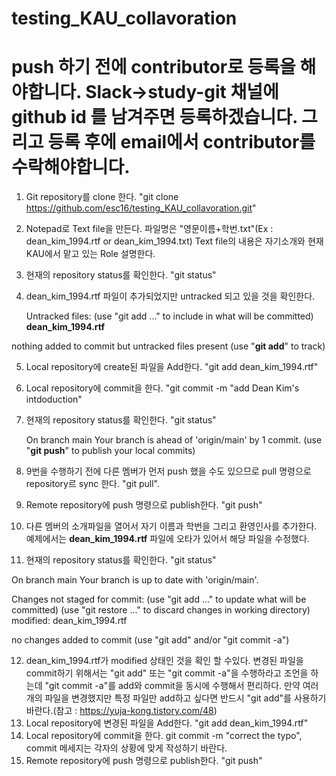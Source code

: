 # testing_KAU_collavoration
# push 하기 전에 contributor로 등록을 해야합니다. Slack->study-git 채널에 github id 를 남겨주면 등록하겠습니다. 그리고 등록 후에 email에서 contributor를 수락해야합니다.

1. Git repository를 clone 한다. "git clone https://github.com/esc16/testing_KAU_collavoration.git"
2. Notepad로 Text file을 만든다. 파일명은 "영문이름+학번.txt"(Ex : dean_kim_1994.rtf or dean_kim_1994.txt) Text file의 내용은 자기소개와 현재 KAU에서 맡고 있는 Role 설명한다.
3. 현재의 repository status를 확인한다. "git status"
4. dean_kim_1994.rtf 파일이 추가되었지만 untracked 되고 있을 것을 확인한다.

   Untracked files:
  (use "git add <file>..." to include in what will be committed)
	**dean_kim_1994.rtf**

  nothing added to commit but untracked files present (use "**git add**" to track)
  
5. Local repository에 create된 파일을 Add한다. "git add dean_kim_1994.rtf"
6. Local repository에 commit을 한다. "git commit -m "add Dean Kim's intdoduction"
7. 현재의 repository status를 확인한다. "git status"
  
   On branch main
Your branch is ahead of 'origin/main' by 1 commit.
  (use "**git push**" to publish your local commits)

8. 9번을 수행하기 전에 다른 멤버가 먼저 push 했을 수도 있으므로 pull 명령으로 repository르 sync 한다. "git pull". 
9. Remote repository에 push 명령으로 publish한다. "git push"
10. 다른 멤버의 소개파일을 열어서 자기 이름과 학번을 그리고 환영인사를 추가한다. 예제에서는 **dean_kim_1994.rtf** 파일에 오타가 있어서 해당 파일을 수정했다.  
11. 현재의 repository status를 확인한다. "git status"
  
  On branch main
Your branch is up to date with 'origin/main'.

Changes not staged for commit:
  (use "git add <file>..." to update what will be committed)
  (use "git restore <file>..." to discard changes in working directory)
	modified:   dean_kim_1994.rtf

no changes added to commit (use "git add" and/or "git commit -a")
  
12. dean_kim_1994.rtf가 modified 상태인 것을 확인 할 수있다. 변경된 파일을 commit하기 위해서는 "git add" 또는 "git commit -a"을 수행하라고 조언을 하는데 "git commit -a"를 add와 commit을 동시에 수행해서 편리하다. 만약 여러개의 파일을 변경했지만 특정 파일만 add하고 싶다면 반드시 "git add"를 사용하기 바란다.(참고 : https://yuja-kong.tistory.com/48)
13. Local repository에 변경된 파일을 Add한다. "git add dean_kim_1994.rtf"
14. Local repository에 commit을 한다. git commit -m "correct the typo", commit 메세지는 각자의 상황에 맞게 작성하기 바란다.
15. Remote repository에 push 명령으로 publish한다. "git push"
  
  
